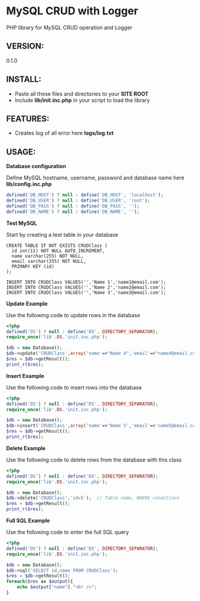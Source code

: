 MySQL CRUD with Logger
======================

PHP library for MySQL CRUD operation and Logger


VERSION:
--------
0.1.0


INSTALL:
--------

* Paste all these files and directories to your **SITE ROOT**
* Include **lib/init.inc.php** in your script to load the library


FEATURES:
---------
* Creates log of all error here **logs/log.txt**


USAGE:
------

**Database configuration**

Define MySQL hostname, username, password and database name here **lib/config.inc.php**

```php
defined('DB_HOST') ? null : define('DB_HOST', 'localhost');
defined('DB_USER') ? null : define('DB_USER', 'root');
defined('DB_PASS') ? null : define('DB_PASS', '');
defined('DB_NAME') ? null : define('DB_NAME', '');
```

**Test MySQL**

Start by creating a test table in your database

```mysql
CREATE TABLE IF NOT EXISTS CRUDClass (
  id int(11) NOT NULL AUTO_INCREMENT,
  name varchar(255) NOT NULL,
  email varchar(255) NOT NULL,
  PRIMARY KEY (id)
);

INSERT INTO CRUDClass VALUES('','Name 1','name1@email.com');
INSERT INTO CRUDClass VALUES('','Name 2','name2@email.com');
INSERT INTO CRUDClass VALUES('','Name 3','name3@email.com');
```

**Update Example**

Use the following code to update rows in the database

```php
<?php
defined('DS') ? null : define('DS', DIRECTORY_SEPARATOR);
require_once('lib'.DS.'init.inc.php');

$db = new Database();
$db->update('CRUDClass',array('name'=>"Name 4",'email'=>"name4@email.com"),'id="1" AND name="Name 1"'); // Table name, column names and values, WHERE conditions
$res = $db->getResult();
print_r($res);
```

**Insert Example**

Use the following code to insert rows into the database

```php
<?php
defined('DS') ? null : define('DS', DIRECTORY_SEPARATOR);
require_once('lib'.DS.'init.inc.php');

$db = new Database();
$db->insert('CRUDClass',array('name'=>'Name 5','email'=>'name5@email.com'));  // Table name, column names and respective values
$res = $db->getResult();
print_r($res);
```

**Delete Example**

Use the following code to delete rows from the database with this class

```php
<?php
defined('DS') ? null : define('DS', DIRECTORY_SEPARATOR);
require_once('lib'.DS.'init.inc.php');

$db = new Database();
$db->delete('CRUDClass','id=5');  // Table name, WHERE conditions
$res = $db->getResult();
print_r($res);
```

**Full SQL Example**

Use the following code to enter the full SQL query

```php
<?php
defined('DS') ? null : define('DS', DIRECTORY_SEPARATOR);
require_once('lib'.DS.'init.inc.php');

$db = new Database();
$db->sql('SELECT id,name FROM CRUDClass');
$res = $db->getResult();
foreach($res as $output){
	echo $output["name"]."<br />";
}
```
